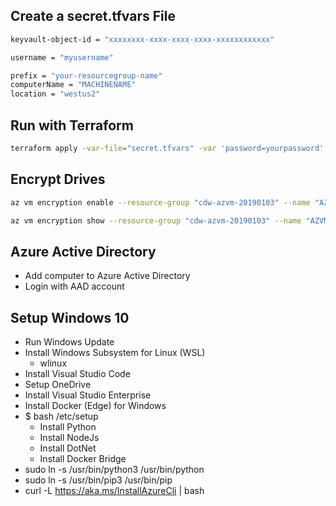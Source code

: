 ## Create a secret.tfvars File

```bash
keyvault-object-id = "xxxxxxxx-xxxx-xxxx-xxxx-xxxxxxxxxxxx"

username = "myusername"

prefix = "your-resourcegroup-name"
computerName = "MACHINENAME"
location = "westus2"
```

## Run with Terraform

```bash
terraform apply -var-file="secret.tfvars" -var 'password=yourpassword'
```

## Encrypt Drives
```bash
az vm encryption enable --resource-group "cdw-azvm-20190103" --name "AZVM20190103" --disk-encryption-keyvault "cdw-azvm-20190103-vault" --volume-type ALL

az vm encryption show --resource-group "cdw-azvm-20190103" --name "AZVM20190103"
```

## Azure Active Directory

* Add computer to Azure Active Directory
* Login with AAD account

## Setup Windows 10

* Run Windows Update
* Install Windows Subsystem for Linux (WSL) 
  * wlinux
* Install Visual Studio Code
* Setup OneDrive
* Install Visual Studio Enterprise
* Install Docker (Edge) for Windows
* $ bash /etc/setup
  * Install Python
  * Install NodeJs
  * Install DotNet
  * Install Docker Bridge
* sudo ln -s /usr/bin/python3 /usr/bin/python
* sudo ln -s /usr/bin/pip3 /usr/bin/pip
* curl -L https://aka.ms/InstallAzureCli | bash